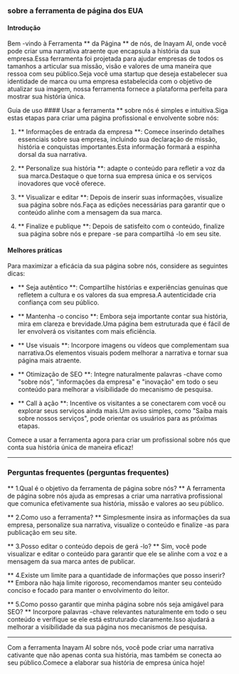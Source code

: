 ### sobre a ferramenta de página dos EUA

#### Introdução
Bem -vindo à Ferramenta ** da Página ** de nós, de Inayam AI, onde você pode criar uma narrativa atraente que encapsula a história da sua empresa.Essa ferramenta foi projetada para ajudar empresas de todos os tamanhos a articular sua missão, visão e valores de uma maneira que ressoa com seu público.Seja você uma startup que deseja estabelecer sua identidade de marca ou uma empresa estabelecida com o objetivo de atualizar sua imagem, nossa ferramenta fornece a plataforma perfeita para mostrar sua história única.

Guia de uso ####
Usar a ferramenta ** sobre nós é simples e intuitiva.Siga estas etapas para criar uma página profissional e envolvente sobre nós:

1. ** Informações de entrada da empresa **: Comece inserindo detalhes essenciais sobre sua empresa, incluindo sua declaração de missão, história e conquistas importantes.Esta informação formará a espinha dorsal da sua narrativa.

2. ** Personalize sua história **: adapte o conteúdo para refletir a voz da sua marca.Destaque o que torna sua empresa única e os serviços inovadores que você oferece.

3. ** Visualizar e editar **: Depois de inserir suas informações, visualize sua página sobre nós.Faça as edições necessárias para garantir que o conteúdo alinhe com a mensagem da sua marca.

4. ** Finalize e publique **: Depois de satisfeito com o conteúdo, finalize sua página sobre nós e prepare -se para compartilhá -lo em seu site.

#### Melhores práticas
Para maximizar a eficácia da sua página sobre nós, considere as seguintes dicas:

- ** Seja autêntico **: Compartilhe histórias e experiências genuínas que refletem a cultura e os valores da sua empresa.A autenticidade cria confiança com seu público.

- ** Mantenha -o conciso **: Embora seja importante contar sua história, mira em clareza e brevidade.Uma página bem estruturada que é fácil de ler envolverá os visitantes com mais eficiência.

- ** Use visuais **: Incorpore imagens ou vídeos que complementam sua narrativa.Os elementos visuais podem melhorar a narrativa e tornar sua página mais atraente.

- ** Otimização de SEO **: Integre naturalmente palavras -chave como "sobre nós", "informações da empresa" e "inovação" em todo o seu conteúdo para melhorar a visibilidade do mecanismo de pesquisa.

- ** Call à ação **: Incentive os visitantes a se conectarem com você ou explorar seus serviços ainda mais.Um aviso simples, como "Saiba mais sobre nossos serviços", pode orientar os usuários para as próximas etapas.

Comece a usar a ferramenta agora para criar um profissional sobre nós que conta sua história única de maneira eficaz!

----

### Perguntas frequentes (perguntas frequentes)

** 1.Qual é o objetivo da ferramenta de página sobre nós? **
A ferramenta de página sobre nós ajuda as empresas a criar uma narrativa profissional que comunica efetivamente sua história, missão e valores ao seu público.

** 2.Como uso a ferramenta? **
Simplesmente insira as informações da sua empresa, personalize sua narrativa, visualize o conteúdo e finalize -as para publicação em seu site.

** 3.Posso editar o conteúdo depois de gerá -lo? **
Sim, você pode visualizar e editar o conteúdo para garantir que ele se alinhe com a voz e a mensagem da sua marca antes de publicar.

** 4.Existe um limite para a quantidade de informações que posso inserir? **
Embora não haja limite rigoroso, recomendamos manter seu conteúdo conciso e focado para manter o envolvimento do leitor.

** 5.Como posso garantir que minha página sobre nós seja amigável para SEO? **
Incorpore palavras -chave relevantes naturalmente em todo o seu conteúdo e verifique se ele está estruturado claramente.Isso ajudará a melhorar a visibilidade da sua página nos mecanismos de pesquisa.

----

Com a ferramenta Inayam AI sobre nós, você pode criar uma narrativa cativante que não apenas conta sua história, mas também se conecta ao seu público.Comece a elaborar sua história de empresa única hoje!